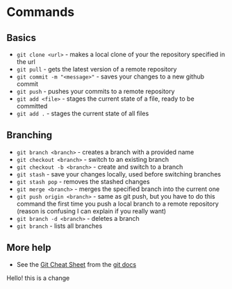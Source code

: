 # Commands
## Basics
- `git clone <url>` - makes a local clone of your the repository specified in the url
- `git pull` - gets the latest version of a remote repository
- `git commit -m "<message>"` - saves your changes to a new github commit
- `git push` - pushes your commits to a remote repository
- `git add <file>` - stages the current state of a file, ready to be committed
- `git add .` - stages the current state of all files
## Branching
- `git branch <branch>` - creates a branch with a provided name
- `git checkout <branch>` - switch to an existing branch
- `git checkout -b <branch>` - create and switch to a branch
- `git stash` - save your changes locally, used before switching branches
- `git stash pop` - removes the stashed changes
- `git merge <branch>` - merges the specified branch into the current one
- `git push origin <branch>` - same as git push, but you have to do this command the first time you push a local branch to a remote repository (reason is confusing I can explain if you really want)
- `git branch -d <branch>` - deletes a branch
- `git branch` - lists all branches
## More help
- See the [Git Cheat Sheet](https://git-scm.com/cheat-sheet) from the [git docs](https://git-scm.com/doc)

Hello! this is a change